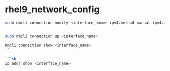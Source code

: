 # rhel9_network_config

```sh
sudo nmcli connection modify <interface_name> ipv4.method manual ipv4.addresses <desired_static_ip>/<subnet_mask> ipv4.gateway <gateway_ip> ipv4.dns <primary_dns_server_ip> <secondary_dns_server_ip>
```
```sh

sudo nmcli connection up <interface_name>
```

```sh
nmcli connection show <interface_name>
``

```sh
ip addr show <interface_name>
```
